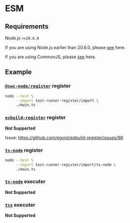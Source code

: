# ESM

## Requirements

Node.js `>=20.6.0`

If you are using Node.js earlier than 20.6.0, please [see](../esm/README.md) here.

If you are using CommonJS, please [see](../cjs/README.md) here.

## Example

### [`@swc-node/register`](https://www.npmjs.com/package/@swc-node/register) register

```bash
node --test \
     --import test-runner-register/import \
     ./main.ts
```

### [`esbuild-register`](https://www.npmjs.com/package/esbuild-register) register

**Not Supported**

Issue: https://github.com/egoist/esbuild-register/issues/96

### [`ts-node`](https://www.npmjs.com/package/ts-node) register

```bash
node --test \
     --import test-runner-register/import/ts-node \
     ./main.ts
```

### [`ts-node`](https://www.npmjs.com/package/ts-node) executer

**Not Supported**

### [`tsx`](https://www.npmjs.com/package/tsx) executer

**Not Supported**
